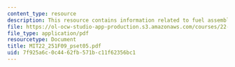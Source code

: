 ```yaml
---
content_type: resource
description: This resource contains information related to fuel assembly distribution.
file: https://ol-ocw-studio-app-production.s3.amazonaws.com/courses/22-251-systems-analysis-of-the-nuclear-fuel-cycle-fall-2009/7f925a6c0c4462fb571bc11f62356bc1_MIT22_251F09_pset05.pdf
file_type: application/pdf
resourcetype: Document
title: MIT22_251F09_pset05.pdf
uid: 7f925a6c-0c44-62fb-571b-c11f62356bc1
---
```

